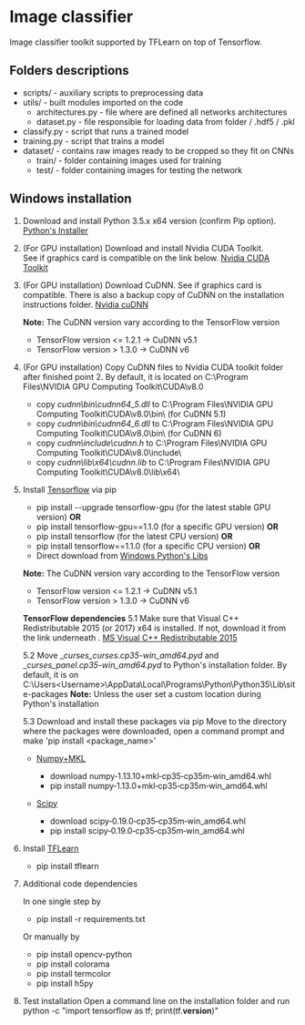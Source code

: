 # Image classifier
Image classifier toolkit supported by TFLearn on top of Tensorflow. 

## Folders descriptions
* scripts/ - auxiliary scripts to preprocessing data 
* utils/   - built modules imported on the code
  * architectures.py - file where are defined all networks architectures
  * dataset.py       - file responsible for loading data from folder / .hdf5 / .pkl
* classify.py - script that runs a trained model 
* training.py - script that trains a model
* dataset/ - contains raw images ready to be cropped so they fit on CNNs
  * train/ - folder containing images used for training
  * test/ - folder containing images for testing the network

## Windows installation
1. Download and install Python 3.5.x x64 version (confirm Pip option).
   [Python's Installer](https://www.python.org/downloads/release/python-352/)

2. (For GPU installation) Download and install Nvidia CUDA Toolkit.  
   See if graphics card is compatible on the link below. 
   [Nvidia CUDA Toolkit](https://developer.nvidia.com/cuda-downloads)

3. (For GPU installation) Download CuDNN. 
   See if graphics card is compatible. 
   There is also a backup copy of CuDNN on the installation instructions folder.
   [Nvidia cuDNN](https://developer.nvidia.com/cudnn)

   **Note:** The CuDNN version vary according to the TensorFlow version
   - TensorFlow version <= 1.2.1 -> CuDNN v5.1
   - TensorFlow version >  1.3.0 -> CuDNN v6

4. (For GPU installation) Copy CuDNN files to Nvidia CUDA toolkit folder after finished point 2.
   By default, it is located on C:\Program Files\NVIDIA GPU Computing Toolkit\CUDA\v8.0

   - copy _cudnn\bin\cudnn64_5.dll_ to C:\Program Files\NVIDIA GPU Computing Toolkit\CUDA\v8.0\bin\ (for CuDNN 5.1)
   - copy _cudnn\bin\cudnn64_6.dll_ to C:\Program Files\NVIDIA GPU Computing Toolkit\CUDA\v8.0\bin\ (for CuDNN 6)
   - copy _cudnn\include\cudnn.h_   to C:\Program Files\NVIDIA GPU Computing Toolkit\CUDA\v8.0\include\
   - copy _cudnn\lib\x64\cudnn.lib_ to C:\Program Files\NVIDIA GPU Computing Toolkit\CUDA\v8.0\lib\x64\

5. Install [Tensorflow](https://github.com/tensorflow/tensorflow) via pip
   - pip install --upgrade tensorflow-gpu (for the latest stable GPU version) **OR**
   - pip install tensorflow-gpu==1.1.0 (for a specific GPU version)           **OR**
   - pip install tensorflow (for the latest CPU version)                      **OR**
   - pip install tensorflow==1.1.0 (for a specific CPU version)               **OR** 
   - Direct download from [Windows Python's Libs](http://www.lfd.uci.edu/~gohlke/pythonlibs/#tensorflow)

   **Note:** The CuDNN version vary according to the TensorFlow version
   - TensorFlow version <= 1.2.1 -> CuDNN v5.1
   - TensorFlow version >  1.3.0 -> CuDNN v6

   **TensorFlow dependencies**
   5.1 Make sure that Visual C++ Redistributable 2015 (or 2017) x64 is installed. 
       If not, download it from the link underneath .
       [MS Visual C++ Redistributable 2015](https://www.microsoft.com/en-us/download/details.aspx?id=48145)
       
   5.2 Move __curses_curses.cp35-win_amd64.pyd_ and __curses_panel.cp35-win_amd64.pyd_ to
       Python's installation folder. By default, it is on
       C:\Users\<Username>\AppData\Local\Programs\Python\Python35\Lib\site-packages
       **Note:** Unless the user set a custom location during Python's installation
       
   5.3 Download and install these packages via pip
       Move to the directory where the packages were downloaded, open a command prompt 
       and make 'pip install <package_name>'
         
   - [Numpy+MKL](http://www.lfd.uci.edu/~gohlke/pythonlibs/#numpy)
      - download numpy‑1.13.10+mkl‑cp35‑cp35m‑win_amd64.whl
      - pip install numpy‑1.13.0+mkl‑cp35‑cp35m‑win_amd64.whl
         
   - [Scipy](http://www.lfd.uci.edu/~gohlke/pythonlibs/#scipy)
      - download scipy‑0.19.0‑cp35‑cp35m‑win_amd64.whl
      - pip install scipy‑0.19.0‑cp35‑cp35m‑win_amd64.whl 

6. Install [TFLearn](https://github.com/tflearn/tflearn)
   - pip install tflearn

7. Additional code dependencies
   
   In one single step by
      - pip install -r requirements.txt
   
   Or manually by
      - pip install opencv-python
      - pip install colorama
      - pip install termcolor 
      - pip install h5py

8. Test installation
   Open a command line on the installation folder and run
      python -c "import tensorflow as tf; print(tf.__version__)" 
   
